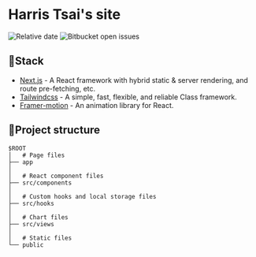 # Harris Tsai's site

![Relative date](https://img.shields.io/date/1668686594?style=flat-square)
![Bitbucket open issues](https://img.shields.io/bitbucket/issues/thehelium/blog?style=flat-square)

## 🧷Stack

- [Next.js](https://nextjs.org/) - A React framework with hybrid static & server rendering, and route pre-fetching, etc.
- [Tailwindcss](https://tailwindcss.com/) - A simple, fast, flexible, and reliable Class framework.
- [Framer-motion](https://www.framer.com/motion/) - An animation library for React.

## 📁Project structure

```
$ROOT
│   # Page files
├── app
│
│   # React component files
├── src/components
│
│   # Custom hooks and local storage files
├── src/hooks
│
│   # Chart files
├── src/views
│
│   # Static files
└── public
```
